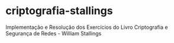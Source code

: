 # criptografia-stallings
Implementação e Resolução dos Exercícios do Livro Criptografia e Segurança de Redes - William Stallings
